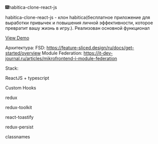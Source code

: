 🎆habitica-clone-react-js


habitica-clone-react-js - клон habitica(бесплатное приложение для выработки привычек и повышения личной эффективности, которое превратит вашу жизнь в игру.). Реализован основной функционал

<a href = 'https://vercel.com/iflameis-projects/habitica-clone-react-js/HHd4o2t7iCDCe5puByFswHnJXPeb' >View Demo</a>

Архитектура:
FSD: https://feature-sliced.design/ru/docs/get-started/overview
Module Federation: https://it-dev-journal.ru/articles/mikrofrontend-i-module-federation

Stack:

ReactJS + typescript

Custom Hooks

redux

redux-toolkit

react-toastify

redux-persist

classnames

